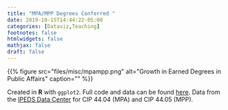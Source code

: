 ```yaml
---
title: "MPA/MPP Degrees Conferred "
date: 2019-10-15T14:44:22-05:00
categories: [Dataviz,Teaching]
footnotes: false
htmlwidgets: false
mathjax: false
draft: false
---
```


{{% figure src="files/misc/mpampp.png" alt="Growth in Earned Degrees in Public Affairs" caption="" %}}

<!--more-->

Created in **R** with `ggplot2`. Full code and data can be found [here](https://github.com/cbgoodman/ipeds-pa). Data from the [IPEDS Data Center](https://nces.ed.gov/ipeds/use-the-data) for CIP 44.04 (MPA) and CIP 44.05 (MPP).
